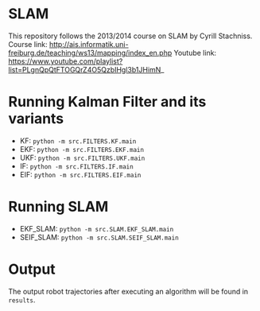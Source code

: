 # SLAM

This repository follows the 2013/2014 course on SLAM by Cyrill Stachniss.
Course link: http://ais.informatik.uni-freiburg.de/teaching/ws13/mapping/index_en.php
Youtube link: https://www.youtube.com/playlist?list=PLgnQpQtFTOGQrZ4O5QzbIHgl3b1JHimN_

# Running Kalman Filter and its variants

- KF: `python -m src.FILTERS.KF.main`
- EKF: `python -m src.FILTERS.EKF.main`
- UKF: `python -m src.FILTERS.UKF.main`
- IF: `python -m src.FILTERS.IF.main`
- EIF: `python -m src.FILTERS.EIF.main`

# Running SLAM

- EKF_SLAM: `python -m src.SLAM.EKF_SLAM.main`
- SEIF_SLAM: `python -m src.SLAM.SEIF_SLAM.main`

# Output

The output robot trajectories after executing an algorithm will be found in `results`.